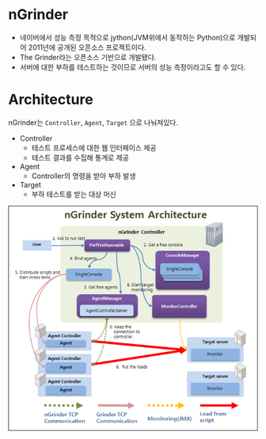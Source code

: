 # nGrinder

- 네이버에서 성능 측정 목적으로 jython(JVM위에서 동작하는 Python)으로 개발되어 2011년에 공개된 오픈소스 프로젝트이다.
- The Grinder라는 오픈소스 기반으로 개발됐다.
- 서버에 대한 부하를 테스트하는 것이므로 서버의 성능 측정이라고도 할 수 있다.

# Architecture

nGrinder는 `Controller`, `Agent`, `Target` 으로 나눠져있다.

- Controller
    - 테스트 프로세스에 대한 웹 인터페이스 제공
    - 테스트 결과를 수집해 통계로 제공
- Agent
    - Controller의 명령을 받아 부하 발생
- Target
    - 부하 테스트를 받는 대상 머신

![Architecture](./images/image-1.png)
